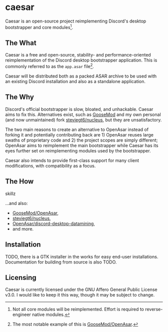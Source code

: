 # caesar

Caesar is an open-source project reimplementing Discord's desktop bootstrapper and core modules[^1].

## The What

Caesar is a free and open-source, stability- and performance-oriented reimplementation of the Discord desktop bootstrapper application. This is commonly referred to as the `app.asar` file[^2].

Caesar will be distributed both as a packed ASAR archive to be used with an existing Discord installation and also as a standalone application.

## The Why

Discord's official bootstrapper is slow, bloated, and unhackable. Caesar aims to fix this. Alternatives exist, such as [GooseMod](https://github.com/GooseMod/OpenAsar) and my own personal (and now unmaintained) fork [steviegt6/nucleus](https://github.com/steviegt6/nucleus), but they are unsatisfactory.

The two main reasons to create an alternative to OpenAsar instead of forking it and potentially contributing back are 1) OpenAsar reuses large swaths of proprietary code and 2) the project scopes are simply different; OpenAsar aims to reimplement the main bootstrapper while Caesar has its eyes further set on reimplementing modules used by the bootstrapper.

Caesar also intends to provide first-class support for many client modifications, with compatibility as a focus.

## The How

skillz

...and also:

-   [GooseMod/OpenAsar](https://github.com/GooseMod/OpenAsar),
-   [steviegt6/nucleus](https://github.com/steviegt6/nucleus),
-   [OpenAsar/discord-desktop-datamining](https://github.com/OpenAsar/discord-desktop-datamining),
-   and more.

## Installation

TODO, there is a GTK installer in the works for easy end-user installations. Documentation for building from source is also TODO.

## Licensing

Caesar is currently licensed under the GNU Affero General Public License v3.0. I would like to keep it this way, though it may be subject to change.

[^1]: Not all core modules will be reimplemented. Effort is required to reverse-engineer native modules.
[^2]: The most notable example of this is [GooseMod/OpenAsar](https://github.com/GooseMod/OpenAsar).

